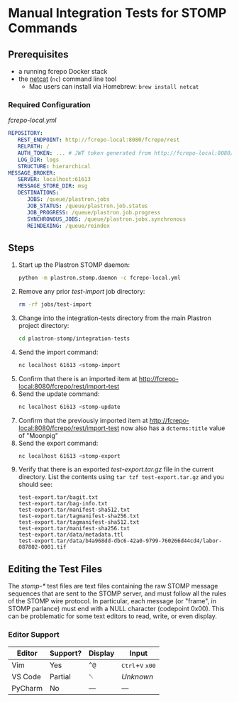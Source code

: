 # Manual Integration Tests for STOMP Commands

## Prerequisites

* a running fcrepo Docker stack
* the [netcat] (`nc`) command line tool
  * Mac users can install via Homebrew: `brew install netcat`

### Required Configuration

_fcrepo-local.yml_

```yaml
REPOSITORY:
   REST_ENDPOINT: http://fcrepo-local:8080/fcrepo/rest
   RELPATH: /
   AUTH_TOKEN: ... # JWT token generated from http://fcrepo-local:8080/fcrepo/user
   LOG_DIR: logs
   STRUCTURE: hierarchical
MESSAGE_BROKER:
   SERVER: localhost:61613
   MESSAGE_STORE_DIR: msg
   DESTINATIONS:
      JOBS: /queue/plastron.jobs
      JOB_STATUS: /queue/plastron.job.status
      JOB_PROGRESS: /queue/plastron.job.progress
      SYNCHRONOUS_JOBS: /queue/plastron.jobs.synchronous
      REINDEXING: /queue/reindex
```

## Steps

1. Start up the Plastron STOMP daemon:
   ```bash
   python -m plastron.stomp.daemon -c fcrepo-local.yml
   ```
2. Remove any prior _test-import_ job directory:
   ```bash
   rm -rf jobs/test-import
   ```
3. Change into the integration-tests directory from the main Plastron 
   project directory:
   ```bash
   cd plastron-stomp/integration-tests
   ```
4. Send the import command:
   ```bash
   nc localhost 61613 <stomp-import
   ```
5. Confirm that there is an imported item at 
   <http://fcrepo-local:8080/fcrepo/rest/import-test>
6. Send the update command:
   ```bash
   nc localhost 61613 <stomp-update
   ```
7. Confirm that the previously imported item at
   <http://fcrepo-local:8080/fcrepo/rest/import-test>
   now also has a `dcterms:title` value of "Moonpig"
8. Send the export command:
   ```bash
   nc localhost 61613 <stomp-export
   ```
9. Verify that there is an exported _test-export.tar.gz_
   file in the current directory. List the contents using
   `tar tzf test-export.tar.gz` and you should see:
   ```
   test-export.tar/bagit.txt
   test-export.tar/bag-info.txt
   test-export.tar/manifest-sha512.txt
   test-export.tar/tagmanifest-sha256.txt
   test-export.tar/tagmanifest-sha512.txt
   test-export.tar/manifest-sha256.txt
   test-export.tar/data/metadata.ttl
   test-export.tar/data/b4a968dd-dbc6-42a0-9799-760266d44cd4/labor-087802-0001.tif
   ```

## Editing the Test Files

The _stomp-*_ test files are text files containing the raw STOMP message 
sequences that are sent to the STOMP server, and must follow all the rules
of the STOMP wire protocol. In particular, each message (or "frame", in
STOMP parlance) must end with a NULL character (codepoint 0x00). This
can be problematic for some text editors to read, write, or even
display.

### Editor Support

| Editor  | Support? | Display | Input                                                             |
|---------|----------|---------|-------------------------------------------------------------------|
| Vim     | Yes      | `^@`    | <kbd>Ctrl</kbd>+<kbd>V</kbd> <kbd>x</kbd><kbd>0</kbd><kbd>0</kbd> |
| VS Code | Partial  | `␀`     | _Unknown_                                                         |
| PyCharm | No       | —       | —                                                                 |

[netcat]: https://en.wikipedia.org/wiki/Netcat
